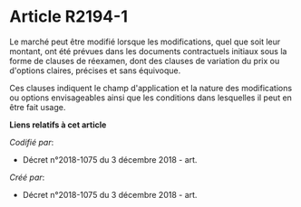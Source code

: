 # Article R2194-1

Le marché peut être modifié lorsque les modifications, quel que soit leur montant, ont été prévues dans les documents
contractuels initiaux sous la forme de clauses de réexamen, dont des clauses de variation du prix ou d'options claires,
précises et sans équivoque.

Ces clauses indiquent le champ d'application et la nature des modifications ou options envisageables ainsi que les conditions
dans lesquelles il peut en être fait usage.

**Liens relatifs à cet article**

_Codifié par_:

  - Décret n°2018-1075 du 3 décembre 2018 - art.

_Créé par_:

  - Décret n°2018-1075 du 3 décembre 2018 - art.

